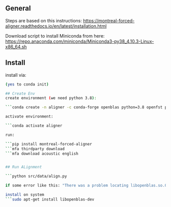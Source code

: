## General
Steps are based on this instructions: https://montreal-forced-aligner.readthedocs.io/en/latest/installation.html

Download script to install Miniconda from here: https://repo.anaconda.com/miniconda/Miniconda3-py38_4.10.3-Linux-x86_64.sh

## Install
install via:

```bash Miniconda3-latest-Linux-x86_64.sh
(yes to conda init)

## Create Env
create environment (we need python 3.8):

```conda create -n aligner -c conda-forge openblas python=3.8 openfst pynini ngram baumwelch

activate environment:

```conda activate aligner

run:

```pip install montreal-forced-aligner
```mfa thirdparty download
```mfa download acoustic english


## Run ALignment

```python src/data/align.py

if some error like this: "There was a problem locating libopenblas.so.0. Try installing openblas via system package manager?"

install on system
```sudo apt-get install libopenblas-dev
